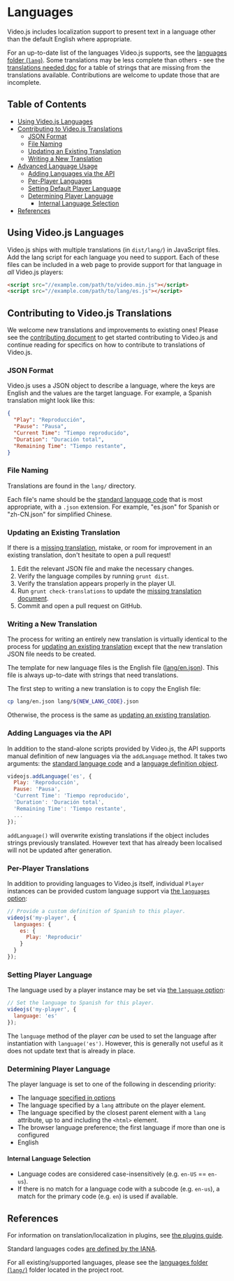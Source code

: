 # Languages

Video.js includes localization support to present text in a language other than the default English where appropriate.

For an up-to-date list of the languages Video.js supports, see the [languages folder (`lang`)][lang-supported].
Some translations may be less complete than others - see the [translations needed doc][translations-needed] for a table of strings that are missing from the translations available.  Contributions are welcome to update those that are incomplete.

## Table of Contents

* [Using Video.js Languages](#using-videojs-languages)
* [Contributing to Video.js Translations](#contributing-to-videojs-translations)
  * [JSON Format](#json-format)
  * [File Naming](#file-naming)
  * [Updating an Existing Translation](#updating-an-existing-translation)
  * [Writing a New Translation](#writing-a-new-translation)
* [Advanced Language Usage](#advanced-language-usage)
  * [Adding Languages via the API](#adding-languages-via-the-api)
  * [Per-Player Languages](#per-player-languages)
  * [Setting Default Player Language](#setting-default-player-language)
  * [Determining Player Language](#determining-player-language)
    * [Internal Language Selection](#internal-language-selection)
* [References](#references)

## Using Video.js Languages

Video.js ships with multiple translations (in `dist/lang/`) in JavaScript files.
Add the lang script for each language you need to support.
Each of these files can be included in a web page to provide support for that language in _all_ Video.js players:

```html
<script src="//example.com/path/to/video.min.js"></script>
<script src="//example.com/path/to/lang/es.js"></script>
```

## Contributing to Video.js Translations

We welcome new translations and improvements to existing ones! Please see the [contributing document](../../CONTRIBUTING.md) to get started contributing to Video.js and continue reading for specifics on how to contribute to translations of Video.js.

### JSON Format

Video.js uses a JSON object to describe a language, where the keys are English and the values are the target language. For example, a Spanish translation might look like this:

```JSON
{
  "Play": "Reproducción",
  "Pause": "Pausa",
  "Current Time": "Tiempo reproducido",
  "Duration": "Duración total",
  "Remaining Time": "Tiempo restante",
}
```

### File Naming

Translations are found in the `lang/` directory.

Each file's name should be the [standard language code][lang-codes] that is most appropriate, with a `.json` extension. For example, "es.json" for Spanish or "zh-CN.json" for simplified Chinese.

### Updating an Existing Translation

If there is a [missing translation](/docs/translations-needed.md), mistake, or room for improvement in an existing translation, don't hesitate to open a pull request!

1. Edit the relevant JSON file and make the necessary changes.
1. Verify the language compiles by running `grunt dist`.
1. Verify the translation appears properly in the player UI.
1. Run `grunt check-translations` to update the [missing translation document](/docs/translations-needed.md).
1. Commit and open a pull request on GitHub.

### Writing a New Translation

The process for writing an entirely new translation is virtually identical to the process for [updating an existing translation](#updating-an-existing-translation) except that the new translation JSON file needs to be created.

The template for new language files is the English file ([lang/en.json][lang-en]). This file is always up-to-date with strings that need translations.

The first step to writing a new translation is to copy the English file:

```sh
cp lang/en.json lang/${NEW_LANG_CODE}.json
```

Otherwise, the process is the same as [updating an existing translation](#updating-an-existing-translation).

### Adding Languages via the API

In addition to the stand-alone scripts provided by Video.js, the API supports manual definition of new languages via the `addLanguage` method. It takes two arguments: the [standard language code][lang-codes] and a [language definition object](#json-format).

```js
videojs.addLanguage('es', {
  Play: 'Reproducción',
  Pause: 'Pausa',
  'Current Time': 'Tiempo reproducido',
  'Duration': 'Duración total',
  'Remaining Time': 'Tiempo restante',
  ...
});
```

`addLanguage()` will overwrite existing translations if the object includes strings previously translated. However text that has already been localised will not be updated after generation.

### Per-Player Translations

In addition to providing languages to Video.js itself, individual `Player` instances can be provided custom language support via [the `languages` option](/docs/guides/options.md#languages):

```js
// Provide a custom definition of Spanish to this player.
videojs('my-player', {
  languages: {
    es: {
      Play: 'Reproducir'
    }
  }
});
```

### Setting Player Language

The language used by a player instance may be set via [the `language` option](/docs/guides/options.md#language):

```js
// Set the language to Spanish for this player.
videojs('my-player', {
  language: 'es'
});
```

The `language` method of the player _can_ be used to set the language after instantiation with `language('es')`. However, this is generally not useful as it does not update text that is already in place.

### Determining Player Language

The player language is set to one of the following in descending priority:

* The language [specified in options](#setting-default-player-language)
* The language specified by a `lang` attribute on the player element.
* The language specified by the closest parent element with a `lang` attribute, up to and including the `<html>` element.
* The browser language preference; the first language if more than one is configured
* English

#### Internal Language Selection

* Language codes are considered case-insensitively (e.g. `en-US` == `en-us`).
* If there is no match for a language code with a subcode (e.g. `en-us`), a match for the primary code (e.g. `en`) is used if available.

## References

For information on translation/localization in plugins, see [the plugins guide](/docs/guides/plugins.md).

Standard languages codes [are defined by the IANA][lang-codes].

For all existing/supported languages, please see the [languages folder (`lang/`)][lang-supported] folder located in the project root.

[lang-en]: /lang/en.json

[lang-supported]: /lang

[lang-codes]: https://www.iana.org/assignments/language-subtag-registry/language-subtag-registry

[translations-needed]: https://github.com/videojs/video.js/blob/master/docs/translations-needed.md
